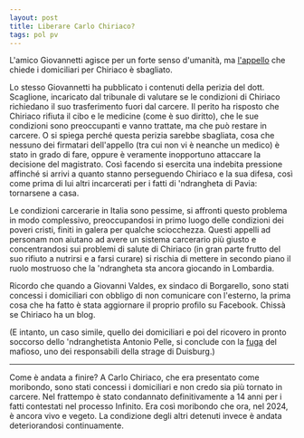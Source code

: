 ```yaml
---
layout: post
title: Liberare Carlo Chiriaco?
tags: pol pv
---
```

L'amico Giovannetti agisce per un forte senso d'umanità, ma [l'appello](https://web.archive.org/web/20120309210857/http://sconfinamenti.splinder.com/post/25544674) che chiede i domiciliari per Chiriaco è sbagliato.

Lo stesso Giovannetti ha pubblicato i contenuti della perizia del dott. Scaglione, incaricato dal tribunale di valutare se le condizioni di Chiriaco richiedano il suo trasferimento fuori dal carcere. Il perito ha risposto che Chiriaco rifiuta il cibo e le medicine (come è suo diritto), che le sue condizioni sono preoccupanti e vanno trattate, ma che può restare in carcere. O si spiega perché questa perizia sarebbe sbagliata, cosa che nessuno dei firmatari dell'appello (tra cui non vi è neanche un medico) è stato in grado di fare, oppure è veramente inopportuno attaccare la decisione del magistrato. Così facendo si esercita una indebita pressione affinché si arrivi a quanto stanno perseguendo Chiriaco e la sua difesa, così come prima di lui altri incarcerati per i fatti di 'ndrangheta di Pavia: tornarsene a casa.

Le condizioni carcerarie in Italia sono pessime, si affronti questo problema in modo complessivo, preoccupandosi in primo luogo delle condizioni dei poveri cristi, finiti in galera per qualche sciocchezza. Questi appelli ad personam non aiutano ad avere un sistema carcerario più giusto e concentrandosi sui problemi di salute di Chiriaco (in gran parte frutto del suo rifiuto a nutrirsi e a farsi curare) si rischia di mettere in secondo piano il ruolo mostruoso che la 'ndrangheta sta ancora giocando in Lombardia.

Ricordo che quando a Giovanni Valdes, ex sindaco di Borgarello, sono stati concessi i domiciliari con obbligo di non comunicare con l'esterno, la prima cosa che ha fatto è stata aggiornare il proprio profilo su Facebook. Chissà se Chiriaco ha un blog.

(E intanto, un caso simile, quello dei domiciliari e poi del ricovero in pronto soccorso dello 'ndranghetista Antonio Pelle, si conclude con la [fuga](https://web.archive.org/web/20120309210857/http://www.corriere.it/cronache/11_settembre_15/ndrangheta-pelle-evade_3d375544-df6c-11e0-b2a5-386afc6bc08a.shtml) del mafioso, uno dei responsabili della strage di Duisburg.)

***

Come è andata a finire? A Carlo Chiriaco, che era presentato come moribondo, sono stati concessi i domiciliari e non credo sia più tornato in carcere. Nel frattempo è stato condannato definitivamente a 14 anni per i fatti contestati nel processo Infinito. Era così moribondo che ora, nel 2024, è ancora vivo e vegeto. La condizione degli altri detenuti invece è andata deteriorandosi continuamente.